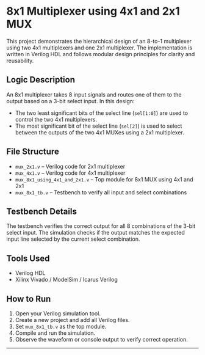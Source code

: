 # 8x1 Multiplexer using 4x1 and 2x1 MUX

This project demonstrates the hierarchical design of an 8-to-1 multiplexer using two 4x1 multiplexers and one 2x1 multiplexer. The implementation is written in Verilog HDL and follows modular design principles for clarity and reusability.

## Logic Description

An 8x1 multiplexer takes 8 input signals and routes one of them to the output based on a 3-bit select input. In this design:

- The two least significant bits of the select line (`sel[1:0]`) are used to control the two 4x1 multiplexers.
- The most significant bit of the select line (`sel[2]`) is used to select between the outputs of the two 4x1 MUXes using a 2x1 multiplexer.

## File Structure

- `mux_2x1.v` – Verilog code for 2x1 multiplexer
- `mux_4x1.v` – Verilog code for 4x1 multiplexer
- `mux_8x1_using_4x1_and_2x1.v` – Top module for 8x1 MUX using 4x1 and 2x1
- `mux_8x1_tb.v` – Testbench to verify all input and select combinations

## Testbench Details

The testbench verifies the correct output for all 8 combinations of the 3-bit select input. The simulation checks if the output matches the expected input line selected by the current select combination.

## Tools Used

- Verilog HDL
- Xilinx Vivado / ModelSim / Icarus Verilog

## How to Run

1. Open your Verilog simulation tool.
2. Create a new project and add all Verilog files.
3. Set `mux_8x1_tb.v` as the top module.
4. Compile and run the simulation.
5. Observe the waveform or console output to verify correct operation.

---
